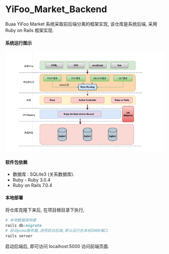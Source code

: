 # YiFoo_Market_Backend
Buaa YiFoo Market 系统采取前后端分离的框架实现, 该仓库是系统后端, 采用 Ruby on Rails 框架实现. 

#### 系统运行图示

![1](img/1.png)

#### 软件包依赖

- 数据库 : SQLite3 (关系数据库). 
- Ruby - Ruby 3.0.4
- Ruby on Rails 7.0.4

#### 本地部署

将仓库克隆下来后, 在项目根目录下执行, 

```ruby
# 本地数据库构建
rails db:migrate
# 启动puma服务器,进而启动后端,默认运行在本机5000端口
rails server
```

启动后端后, 即可访问 locaihost:5000 访问前端页面. 
